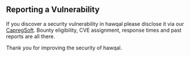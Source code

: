 ## Reporting a Vulnerability

If you discover a security vulnerability in hawqal please disclose it via our [CapregSoft](mailto:info@capregsoft.com). Bounty eligibility, CVE assignment, response times and past reports are all there.

Thank you for improving the security of hawqal.